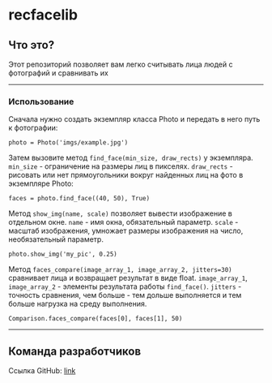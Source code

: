 # recfacelib #

## Что это? ##
Этот репозиторий позволяет вам легко считывать лица людей с фотографий и сравнивать их


----------


### Использование ###


Сначала нужно создать экземпляр класса Photo и передать в него путь к фотографии:

    photo = Photo('imgs/example.jpg')


Затем вызовите метод `find_face(min_size, draw_rects)` у экземпляра.
`min_size` - ограничение на размеры лиц в пикселях.
`draw_rects` - рисовать или нет прямоугольники вокруг найденных лиц на фото в экземпляре Photo:

    faces = photo.find_face((40, 50), True)


Метод `show_img(name, scale)` позволяет вывести изображение в отдельном окне.
`name` - имя окна, обязательный параметр.
`scale` - масштаб изображения, умножает размеры изображения на число, необязательный параметр.

    photo.show_img('my_pic', 0.25)


Метод `faces_compare(image_array_1, image_array_2, jitters=30)` сравнивает лица и возвращает результат в виде float.
`image_array_1`, `image_array_2` - элементы результата работы `find_face()`.
`jitters` - точность сравнения, чем больше - тем дольше выполняется и тем больше нагрузка на среду выполнения.


    Comparison.faces_compare(faces[0], faces[1], 50)


----------


## Команда разработчиков ##
Ссылка GitHub: [link](https://github.com/H1merka/Face_recognition) 